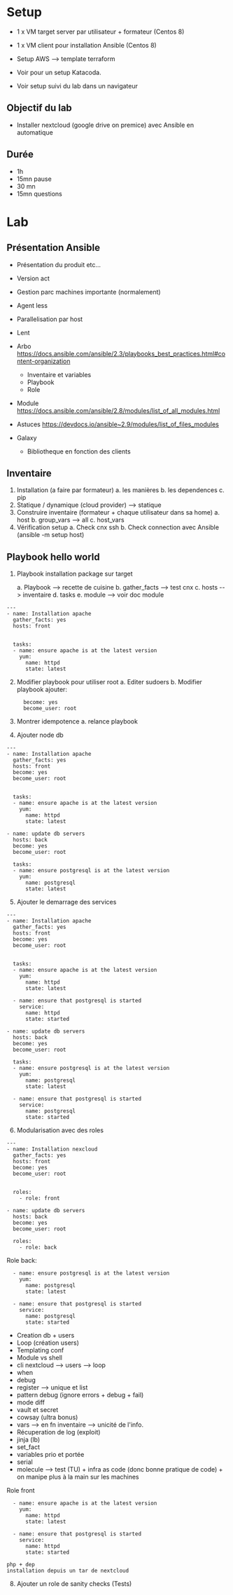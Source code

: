 # Setup

* 1 x VM target server par utilisateur + formateur  (Centos 8)
* 1 x VM client pour installation Ansible           (Centos 8)

* Setup AWS --> template terraform
* Voir pour un setup Katacoda.
* Voir setup suivi du lab dans un navigateur

## Objectif du lab

* Installer nextcloud (google drive on premice) avec Ansible en automatique

## Durée

* 1h
* 15mn pause
* 30 mn
* 15mn questions

# Lab

## Présentation Ansible

* Présentation du produit etc...
* Version act
* Gestion parc machines importante (normalement)
* Agent less
* Parallelisation par host
* Lent


* Arbo https://docs.ansible.com/ansible/2.3/playbooks_best_practices.html#content-organization
    * Inventaire et variables
    * Playbook
    * Role

* Module https://docs.ansible.com/ansible/2.8/modules/list_of_all_modules.html

* Astuces https://devdocs.io/ansible~2.9/modules/list_of_files_modules

* Galaxy
    * Bibliotheque en fonction des clients



##  Inventaire

1. Installation  (a faire par formateur)
    a. les manières
    b. les dependences
    c. pip
2. Statique / dynamique (cloud provider) --> statique
3. Construire inventaire (formateur + chaque utilisateur dans sa home)
    a. host
    b. group_vars --> all
    c. host_vars
4. Vérification setup
    a. Check cnx ssh
    b. Check connection avec Ansible  (ansible -m setup host)

## Playbook hello world

1. Playbook installation package sur target


    a. Playbook --> recette de cuisine
    b. gather_facts --> test cnx
    c. hosts --> inventaire
    d. tasks
    e. module --> voir doc module

```
---
- name: Installation apache
  gather_facts: yes
  hosts: front


  tasks:
  - name: ensure apache is at the latest version
    yum:
      name: httpd
      state: latest
```


2. Modifier playbook pour utiliser root
    a. Editer sudoers
    b. Modifier playbook ajouter:
    ```
      become: yes
      become_user: root
    ```

3. Montrer idempotence
    a. relance playbook


4. Ajouter node db

```
---
- name: Installation apache
  gather_facts: yes
  hosts: front
  become: yes
  become_user: root


  tasks:
  - name: ensure apache is at the latest version
    yum:
      name: httpd
      state: latest

- name: update db servers
  hosts: back
  become: yes
  become_user: root

  tasks:
  - name: ensure postgresql is at the latest version
    yum:
      name: postgresql
      state: latest
```

5. Ajouter le demarrage des services

```
---
- name: Installation apache
  gather_facts: yes
  hosts: front
  become: yes
  become_user: root


  tasks:
  - name: ensure apache is at the latest version
    yum:
      name: httpd
      state: latest

  - name: ensure that postgresql is started
    service:
      name: httpd
      state: started

- name: update db servers
  hosts: back
  become: yes
  become_user: root

  tasks:
  - name: ensure postgresql is at the latest version
    yum:
      name: postgresql
      state: latest

  - name: ensure that postgresql is started
    service:
      name: postgresql
      state: started
```

6. Modularisation avec des roles


```
---
- name: Installation nexcloud
  gather_facts: yes
  hosts: front
  become: yes
  become_user: root


  roles:
    - role: front

- name: update db servers
  hosts: back
  become: yes
  become_user: root

  roles:
    - role: back
```

Role back:
```
  - name: ensure postgresql is at the latest version
    yum:
      name: postgresql
      state: latest

  - name: ensure that postgresql is started
    service:
      name: postgresql
      state: started

```

* Creation db + users
* Loop (création users)
* Templating conf
* Module vs shell
* cli nextcloud --> users  --> loop
* when
* debug
* register --> unique et list
* pattern debug (ignore errors + debug + fail)
* mode diff
* vault et secret
* cowsay (ultra bonus)
* vars --> en fn inventaire --> unicité de l'info.
* Récuperation de log (exploit)
* jinja (lb)
* set_fact
* variables prio et portée
* serial
* molecule  --> test (TU) + infra as code (donc bonne pratique de code) + on manipe plus à la main sur les machines




Role front

```
  - name: ensure apache is at the latest version
    yum:
      name: httpd
      state: latest

  - name: ensure that postgresql is started
    service:
      name: httpd
      state: started

php + dep
installation depuis un tar de nextcloud

```



8. Ajouter un role de sanity checks (Tests)
